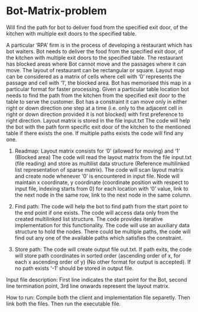 # Bot-Matrix-problem
Will find the path for bot to deliver food from the specified exit door, of the kitchen with multiple exit doors to the specified table.

A particular ‘RPA’ firm is in the process of developing a restaurant which has bot 
waiters. Bot needs to deliver the food from the specified exit door, of the kitchen 
with multiple exit doors to the specified table.
The restaurant has blocked areas where Bot cannot move and the passages 
where it can move. The layout of restaurant can be rectangular or square.
Layout map can be considered as a matrix of cells where cell with ‘0’ represents 
the passage and cell with ‘1’, the blocked area. Bot has memorised this map in 
a particular format for faster processing. Given a particular table location bot 
needs to find the path from the kitchen from the specified exit door to the table 
to serve the customer. Bot has a constraint it can move only in either right or 
down direction one step at a time (i.e. only to the adjacent cell in right or down 
direction provided it is not blocked) with first preference to right direction.
Layout matrix is stored in the file input.txt
The code will help the bot with the path form specific exit 
door of the kitchen to the mentioned table if there exists the one. If multiple 
paths exists the code will find any one.

1) Readmap:
Layout matrix consists for ‘0’ (allowed for moving) and ‘1’ (Blocked area)
The code will read the layout matrix from the file input.txt (file reading)
and store as multilist data structure (Reference multilinked list
representation of sparse matrix).
The code will scan layout matrix and create node whenever ‘0’ is encountered 
in input file. Node will maintain x coordinate, y coordinate (coordinate 
position with respect to input file, indexing starts from 0) for each location 
with ‘0’ value, link to the next node in the same row, link to the next node in 
the same column.

2. Find path:
The code will help the bot to find path from the start point to the end point if one exists.
The code will access data only from the created multilinked list structure. The code
provides iterative implementation for this functionality. The code will use an auxiliary data structure to hold the 
nodes. There could be multiple paths, the code will find out any one of the available paths which satisfies the constraint.

3. Store path: 
The code will create output file out.txt.
If path exits, the code will store path coordinates in sorted order 
(ascending order of x, for each x ascending order of y) (No other format for 
output is accepted). If no path exists ‘-1’ should be stored in output file.

Input file description:
First line indicates the start point for the Bot, second line termination point, 3rd
line onwards represent the layout matrix.

How to run:
Compile both the client and implementation file separetly.
Then link both the files.
Then run the executable file.

